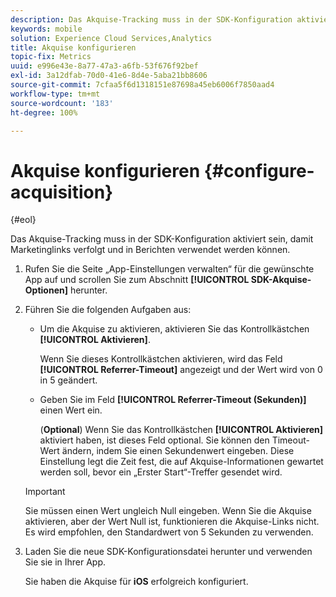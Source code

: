 ```yaml
---
description: Das Akquise-Tracking muss in der SDK-Konfiguration aktiviert sein, damit Marketinglinks verfolgt und in Berichten verwendet werden können.
keywords: mobile
solution: Experience Cloud Services,Analytics
title: Akquise konfigurieren
topic-fix: Metrics
uuid: e996e43e-8a77-47a3-a6fb-53f676f92bef
exl-id: 3a12dfab-70d0-41e6-8d4e-5aba21bb8606
source-git-commit: 7cfaa5f6d1318151e87698a45eb6006f7850aad4
workflow-type: tm+mt
source-wordcount: '183'
ht-degree: 100%

---
```


# Akquise konfigurieren {#configure-acquisition}

{#eol}

Das Akquise-Tracking muss in der SDK-Konfiguration aktiviert sein, damit Marketinglinks verfolgt und in Berichten verwendet werden können.

1. Rufen Sie die Seite „App-Einstellungen verwalten“ für die gewünschte App auf und scrollen Sie zum Abschnitt **[!UICONTROL SDK-Akquise-Optionen]** herunter.
1. Führen Sie die folgenden Aufgaben aus:

   * Um die Akquise zu aktivieren, aktivieren Sie das Kontrollkästchen **[!UICONTROL Aktivieren]**.

      Wenn Sie dieses Kontrollkästchen aktivieren, wird das Feld **[!UICONTROL Referrer-Timeout]** angezeigt und der Wert wird von 0 in 5 geändert.

   * Geben Sie im Feld **[!UICONTROL Referrer-Timeout (Sekunden)]** einen Wert ein.

      (**Optional**) Wenn Sie das Kontrollkästchen **[!UICONTROL Aktivieren]** aktiviert haben, ist dieses Feld optional. Sie können den Timeout-Wert ändern, indem Sie einen Sekundenwert eingeben. Diese Einstellung legt die Zeit fest, die auf Akquise-Informationen gewartet werden soll, bevor ein „Erster Start“-Treffer gesendet wird.
   >[!IMPORTANT]
   >Sie müssen einen Wert ungleich Null eingeben. Wenn Sie die Akquise aktivieren, aber der Wert Null ist, funktionieren die Akquise-Links nicht. Es wird empfohlen, den Standardwert von 5 Sekunden zu verwenden.

1. Laden Sie die neue SDK-Konfigurationsdatei herunter und verwenden Sie sie in Ihrer App.

   Sie haben die Akquise für **iOS** erfolgreich konfiguriert. 

